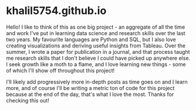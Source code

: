 # khalil5754.github.io
Hello! I like to think of this as one big project - an aggregate of all the time and work I've put in learning data science and research skills over the last two years. My favourite languages are Python and SQL, but I also love creating visualizations and deriving useful insights from Tableau. Over the summer, I wrote a paper for publication in a journal, and that process taught me research skills that I don't believe I could have picked up anywhere else. I seek growth like a moth to a flame, and I love learning new things - some of which I'll show off throughout this project! 

I'll likely add progressively more in-depth posts as time goes on and I learn more, and of course I'll be writing a metric ton of code for this project because at the end of the day, that's what I love the most. Thanks for checking this out!
